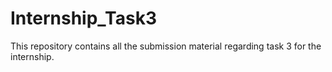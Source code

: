 # Internship_Task3
This repository contains all the submission material regarding task 3 for the internship.
